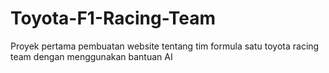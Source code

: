 # Toyota-F1-Racing-Team
Proyek pertama pembuatan website tentang tim formula satu toyota racing team dengan menggunakan bantuan AI
